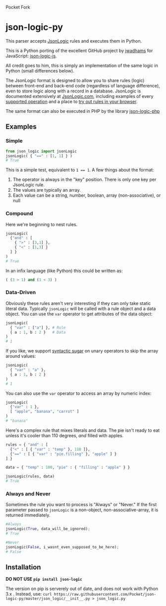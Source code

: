 Pocket Fork

# json-logic-py

This parser accepts [JsonLogic](http://jsonlogic.com) rules and executes them in Python.

This is a Python porting of the excellent GitHub project by [jwadhams](https://github.com/jwadhams) for JavaScript: [json-logic-js](https://github.com/jwadhams/json-logic-js).

All credit goes to him, this is simply an implementation of the same logic in Python (small differences below).

The JsonLogic format is designed to allow you to share rules (logic) between front-end and back-end code (regardless of language difference), even to store logic along with a record in a database.  JsonLogic is documented extensively at [JsonLogic.com](http://jsonlogic.com), including examples of every [supported operation](http://jsonlogic.com/operations.html) and a place to [try out rules in your browser](http://jsonlogic.com/play.html).

The same format can also be executed in PHP by the library [json-logic-php](https://github.com/jwadhams/json-logic-php/)

## Examples

### Simple
```python
from json_logic import jsonLogic
jsonLogic( { "==" : [1, 1] } )
# True
```

This is a simple test, equivalent to `1 == 1`.  A few things about the format:

  1. The operator is always in the "key" position. There is only one key per JsonLogic rule.
  1. The values are typically an array.
  1. Each value can be a string, number, boolean, array (non-associative), or null

### Compound
Here we're beginning to nest rules.

```python
jsonLogic(
  {"and" : [
    { ">" : [3,1] },
    { "<" : [1,3] }
  ] }
)
# True
```

In an infix language (like Python) this could be written as:

```python
( (3 > 1) and (1 < 3) )
```

### Data-Driven

Obviously these rules aren't very interesting if they can only take static literal data. Typically `jsonLogic` will be called with a rule object and a data object. You can use the `var` operator to get attributes of the data object:

```python
jsonLogic(
  { "var" : ["a"] }, # Rule
  { a : 1, b : 2 }   # Data
)
# 1
```

If you like, we support [syntactic sugar](https://en.wikipedia.org/wiki/Syntactic_sugar) on unary operators to skip the array around values:

```python
jsonLogic(
  { "var" : "a" },
  { a : 1, b : 2 }
)
# 1
```

You can also use the `var` operator to access an array by numeric index:

```python
jsonLogic(
  {"var" : 1 },
  [ "apple", "banana", "carrot" ]
)
# "banana"
```

Here's a complex rule that mixes literals and data. The pie isn't ready to eat unless it's cooler than 110 degrees, *and* filled with apples.

```python
rules = { "and" : [
  {"<" : [ { "var" : "temp" }, 110 ]},
  {"==" : [ { "var" : "pie.filling" }, "apple" ] }
] }

data = { "temp" : 100, "pie" : { "filling" : "apple" } }

jsonLogic(rules, data)
# True
```

### Always and Never
Sometimes the rule you want to process is "Always" or "Never."  If the first parameter passed to `jsonLogic` is a non-object, non-associative-array, it is returned immediately.

```python
#Always
jsonLogic(True, data_will_be_ignored);
# True

#Never
jsonLogic(False, i_wasnt_even_supposed_to_be_here);
# False
```

## Installation
**DO NOT USE `pip install json-logic`**

The version on pip is serverely out of date, and does not work with Python 3.x .
Instead, use: 
`curl https://raw.githubusercontent.com/Pocket/json-logic-py/master/json_logic/__init__.py > json_logic.py`
